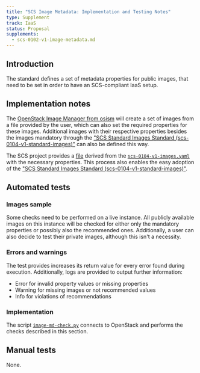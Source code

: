 ```yaml
---
title: "SCS Image Metadata: Implementation and Testing Notes"
type: Supplement
track: IaaS
status: Proposal
supplements:
  - scs-0102-v1-image-metadata.md
---
```


## Introduction

The standard defines a set of metadata properties for public images, that need to be set in order
to have an SCS-compliant IaaS setup.

## Implementation notes

The [OpenStack Image Manager from osism](https://github.com/osism/openstack-image-manager)
will create a set of images from a file provided by the user, which can also set the required properties
for these images. Additional images with their respective properties besides the images mandatory
through the ["SCS Standard Images Standard (scs-0104-v1-standard-images)"](https://github.com/SovereignCloudStack/standards/blob/main/Standards/scs-0104-v1-standard-images.md) can also be defined
this way.

The SCS project provides a [file](https://github.com/SovereignCloudStack/standards/blob/main/Tests/iaas/SCS-Spec.Images.yaml) derived from the [`scs-0104-v1-images.yaml`](https://github.com/SovereignCloudStack/standards/blob/main/Tests/iaas/scs-0104-v1-images.yaml) with the necessary
properties.
This process also enables the easy adoption of the
["SCS Standard Images Standard (scs-0104-v1-standard-images)"](https://github.com/SovereignCloudStack/standards/blob/main/Standards/scs-0104-v1-standard-images.md).

## Automated tests

### Images sample

Some checks need to be performed on a live instance. All publicly available images on this instance
will be checked for either only the mandatory properties or possibly also the recommended ones.
Additionally, a user can also decide to test their private images, although this isn't a necessity.

### Errors and warnings

The test provides increases its return value for every error found during execution.
Additionally, logs are provided to output further information:

- Error   for invalid property values or missing properties
- Warning for missing images or not recommended values
- Info    for violations of recommendations

### Implementation

The script [`image-md-check.py`](https://github.com/SovereignCloudStack/standards/blob/main/Tests/iaas/image-metadata/image-md-check.py)
connects to OpenStack and performs the checks described in this section.

## Manual tests

None.
